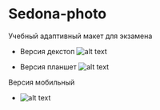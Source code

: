 # Sedona-photo
Учебный адаптивный макет для экзамена
* Версия декстоп 
![alt text](https://github.com/Just-Student/Sedona-photo/blob/master/sedona-photo-desktop.jpg)

* Версия планшет 
![alt text](https://github.com/Just-Student/Sedona-photo/blob/master/sedona-photo-tablet.jpg)

 Версия мобильный
* ![alt text](https://github.com/Just-Student/Sedona-photo/blob/master/sedona-photo-mobile.jpg)
